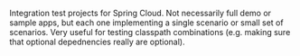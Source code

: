 Integration test projects for Spring Cloud. Not necessarily full demo
or sample apps, but each one implementing a single scenario or small
set of scenarios. Very useful for testing classpath combinations
(e.g. making sure that optional depednencies really are optional).
